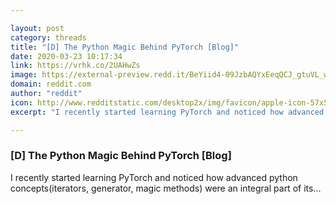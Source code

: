 ```yaml
---

layout: post
category: threads
title: "[D] The Python Magic Behind PyTorch [Blog]"
date: 2020-03-23 10:17:34
link: https://vrhk.co/2UAHwZs
image: https://external-preview.redd.it/BeYiid4-09JzbAQYxEeqQCJ_gtuVL_wXwQAGDkT8E1k.jpg?width=222&height=116.230366492&auto=webp&crop=222:116.230366492,smart&s=ddf19b06a51184703dae0945697bfa6c36511714
domain: reddit.com
author: "reddit"
icon: http://www.redditstatic.com/desktop2x/img/favicon/apple-icon-57x57.png
excerpt: "I recently started learning PyTorch and noticed how advanced python concepts(iterators, generator, magic methods) were an integral part of its..."

---
```


### [D] The Python Magic Behind PyTorch [Blog]

I recently started learning PyTorch and noticed how advanced python concepts(iterators, generator, magic methods) were an integral part of its...
